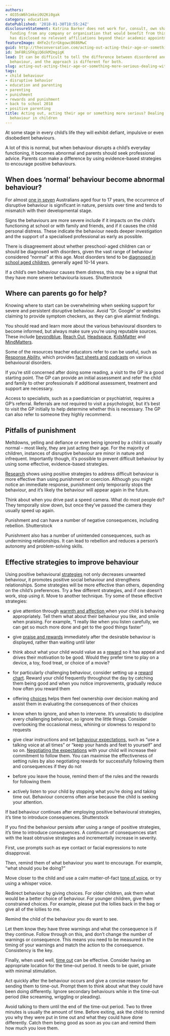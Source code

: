 ```yaml
---
authors:
- 4O35sW6h1mkei0U2Ki0gak
category: education
datePublished: '2018-01-30T18:55:24Z'
disclosureStatement: Katrina Barker does not work for, consult, own shares in or receive
  funding from any company or organisation that would benefit from this article, and
  has disclosed no relevant affiliations beyond their academic appointment.
featureImage: 4Hfe2cfzrGkgowc8686MwC
guid: http://theconversation.com/acting-out-acting-their-age-or-something-more-serious-dealing-with-difficult-behaviour-in-children-90233
id: 3mF8RiSFKgiQ6UkM2mgigK
lead: It can be difficult to tell the difference between disordered and difficult
  behaviour, and the approach is different for both.
slug: acting-out-acting-their-age-or-something-more-serious-dealing-with-difficult-behaviour-in-children
tags:
- child behaviour
- disruptive behavior
- education and parenting
- parenting
- punishment
- rewards and punishment
- back to school 2018
- positive parenting
title: Acting out, acting their age or something more serious? Dealing with difficult
  behaviour in children
---
```


At some stage in every child’s life they will exhibit defiant, impulsive or even disobedient behaviours. 

A lot of this is normal, but when behaviour disrupts a child’s everyday functioning, it becomes abnormal and parents should seek professional advice. Parents can make a difference by using evidence-based strategies to encourage positive behaviours. 

## When does ‘normal’ behaviour become abnormal behaviour?

For almost [one in seven](https://www.health.gov.au/internet/main/publishing.nsf/Content/9DA8CA21306FE6EDCA257E2700016945/%24File/child2.pdf) Australians aged four to 17 years, the occurrence of disruptive behaviour is significant in nature, persists over time and tends to mismatch with their developmental stage. 

Signs the behaviours are more severe include if it impacts on the child’s functioning at school or with family and friends, and if it causes the child personal distress. These indicate the behaviour needs deeper investigation and the support of a specialised professional as early as possible. 

There is disagreement about whether preschool-aged children can or should be diagnosed with disorders, given the vast range of behaviour considered “normal” at this age. Most disorders tend to be [diagnosed in school aged children](https://search-proquest-com.ezproxy.uws.edu.au/docview/220475857/fulltextPDF/F1F3EA137AB749DBPQ/1?accountid=36155), generally aged 10-14 years. 

If a child’s own behaviour causes them distress, this may be a signal that they have more severe behaviourla issues. Shutterstock

## Where can parents go for help?

Knowing where to start can be overwhelming when seeking support for severe and persistent disruptive behaviour. Avoid “Dr. Google” or websites claiming to provide symptom checkers, as they can give alarmist findings. 

You should read and learn more about the various behavioural disorders to become informed, but always make sure you’re using reputable sources. These include [beyondblue](https://www.beyondblue.org.au/), [Reach Out](https://parents.au.reachout.com/), [Headspace](https://headspace.org.au/), [KidsMatter](https://www.kidsmatter.edu.au/) and [MindMatters](https://www.mindmatters.edu.au/). 

Some of the resources teacher educators refer to can be useful, such as [Response Ability](http://www.responseability.org/), which provides [fact sheets and podcasts](http://www.responseability.org/home/fact-sheets-and-podcasts/mental-illnessdisorders.html) on various behavioural disorders. 

If you’re still concerned after doing some reading, a visit to the GP is a good starting point. The GP can provide an initial assessment and refer the child and family to other professionals if additional assessment, treatment and support are necessary. 

Access to specialists, such as a paediatrician or psychiatrist, requires a GP’s referral. Referrals are not required to visit a psychologist, but it’s best to visit the GP initially to help determine whether this is necessary. The GP can also refer to someone they highly recommend. 

## Pitfalls of punishment

Meltdowns, yelling and defiance or even being ignored by a child is usually normal – most likely, they are just acting their age. For the majority of children, instances of disruptive behaviour are minor in nature and infrequent. Importantly though, it’s possible to prevent difficult behaviour by using some effective, evidence-based strategies. 


[Research](http://www-tandfonline-com.ezproxy.uws.edu.au/doi/pdf/10.3109/01612840.2010.498078?needAccess=true) shows using positive strategies to address difficult behaviour is more effective than using punishment or coercion. Although you might notice an immediate response, punishment only temporarily stops the behaviour, and it’s likely the behaviour will appear again in the future. 

Think about when you drive past a speed camera. What do most people do? They temporally slow down, but once they’ve passed the camera they usually speed up again. 

Punishment and can have a number of negative consequences, including rebellion. Shutterstock

Punishment also has a number of unintended consequences, such as undermining relationships. It can lead to rebellion and reduces a person’s autonomy and problem-solving skills. 

## Effective strategies to improve behaviour

Using positive behavioural [strategies](http://www.tandfonline.com/doi/pdf/10.3109/01612840.2010.498078?needAccess=true) not only decreases unwanted behaviour, it promotes positive social behaviour and strengthens relationships. Some strategies will be more effective than others, depending on the child’s preferences. Try a few different strategies, and if one doesn’t work, stop using it. Move to another technique. Try some of these effective strategies:

  * give attention through [warmth and affection ](https://www-clinicalkey-com-au.ezproxy.uws.edu.au/#!/content/playContent/1-s2.0-S014521341730025X?returnurl=null&referrer=null) when your child is behaving appropriately. Tell them what about their behaviour you like, and smile when praising. For example, “I really like when you listen carefully, we can get so much more done and get to the good things faster”

  * give [praise and rewards](http://pediatrics.aappublications.org/content/101/4/723) immediately after the desirable behaviour is displayed, rather than waiting until later

  * think about what your child would value as a [reward](http://go.galegroup.com.ezproxy.uws.edu.au/ps/i.do?&id=GALE%7CA18842556&v=2.1&u=uwsydney&it=r&p=AONE&sw=w) so it has appeal and drives their motivation to be good. Would they prefer time to play on a device, a toy, food treat, or choice of a movie?

  * for particularly challenging behaviour, consider setting up a [reward chart](http://www-tandfonline-com.ezproxy.uws.edu.au/doi/pdf/10.1080/13668250412331285127?needAccess=true). Reward your child frequently throughout the day by catching them being good and when you notice improvements, gradually reduce how often you reward them

  * offering [choices](http://www-tandfonline-com.ezproxy.uws.edu.au/doi/pdf/10.3109/01612840.2010.498078?needAccess=true) helps them feel ownership over decision making and assist them in evaluating the consequences of their choices

  * know when to ignore, and when to intervene. It’s unrealistic to discipline every challenging behaviour, so ignore the little things. Consider overlooking the occasional mess, whining or slowness to respond to requests

  * give clear instructions and set [behaviour expectations](http://pediatrics.aappublications.org/content/pediatrics/101/4/723.full.pdf), such as “use a talking voice at all times” or “keep your hands and feet to yourself” and so on. [Negotiating the expectations](https://search-proquest-com.ezproxy.uws.edu.au/docview/1326316189?accountid=36155&rfr_id=info%3Axri%2Fsid%3Aprimo) with your child will increase their commitment to follow them. You can maximise the effectiveness of setting rules by also negotiating rewards for successfully following them and consequences if they do not

  * before you leave the house, remind them of the rules and the rewards for following them

  * actively listen to your child by stopping what you’re doing and taking time out. Behaviour concerns often arise because the child is seeking your attention.


If bad behaviour continues after employing positive behavioural strategies, it’s time to introduce consequences. Shutterstock

If you find the behaviour persists after using a range of positive strategies, it’s time to introduce consequences. A continuum of consequences start with the least obtrusive strategies and incrementally increase in severity. 


First, use prompts such as eye contact or facial expressions to note disapproval. 

Then, remind them of what behaviour you want to encourage. For example, “what should you be doing?” 

Move closer to the child and use a calm matter-of-fact [tone of voice](http://go.galegroup.com.ezproxy.uws.edu.au/ps/i.do?&id=GALE%7CA18842556&v=2.1&u=uwsydney&it=r&p=AONE&sw=w), or try using a whisper voice.

Redirect behaviour by giving choices. For older children, ask them what would be a better choice of behaviour. For younger children, give them constrained choices. For example, please put the lollies back in the bag or give all of the lollies to me. 

Remind the child of the behaviour you do want to see.

Let them know they have three warnings and what the consequence is if they continue. Follow through on this, and don’t change the number of warnings or consequence. This means you need to be measured in the timing of your warnings and match the action to the consequence. Consistency is the key. 

Finally, when used well, [time out](https://www-clinicalkey-com-au.ezproxy.uws.edu.au/service/content/pdf/watermarked/1-s2.0-S1876285916304077.pdf?locale=en_AU) can be effective. Consider having an appropriate location for the time-out period. It needs to be quiet, private with minimal stimulation. 

Act quickly after the behaviour occurs and give a concise reason for sending them to time-out. Prompt them to think about what they could have been doing differently. Ignore secondary behaviours while in the time-out period (like screaming, wriggling or pleading). 

Avoid talking to them until the end of the time-out period. Two to three minutes is usually the amount of time. Before exiting, ask the child to remind you why they were put in time out and what they could have done differently. Catch them being good as soon as you can and remind them how much you love them.